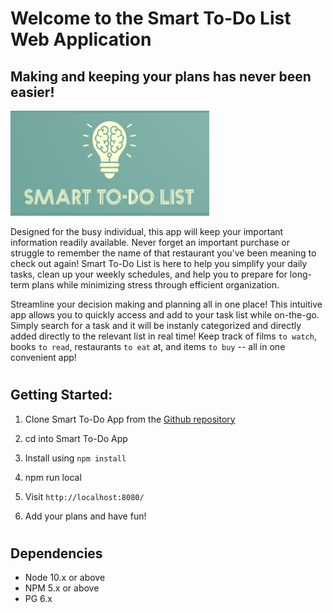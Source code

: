 # Welcome to the **Smart To-Do List** Web Application
## Making and keeping your plans has never been easier!
![logo](docs/Image.png)

Designed for the busy individual, this app will keep your important information readily available. Never forget an important purchase or struggle to remember the name of that restaurant you've been meaning to check out again! Smart To-Do List is here to help you simplify your daily tasks, clean up your weekly schedules, and help you to prepare for long-term plans while minimizing stress through efficient organization.

Streamline your decision making and planning all in one place! This intuitive app allows you to quickly access and add to your task list while on-the-go. Simply search for a task and it will be instanly categorized and directly added directly to the relevant list in real time! Keep track of films `to watch`, books `to read`, restaurants `to eat` at, and items `to buy` -- all in one convenient app!
#

## Getting Started:

1. Clone Smart To-Do App from the [Github repository](https://github.com/mwaked01/Smart-TODO-List) 
2. cd into Smart To-Do App

3. Install using `npm install`

4. npm run local

4. Visit `http://localhost:8080/`

5. Add your plans and have fun!

#
## Dependencies

* Node 10.x or above
* NPM 5.x or above
*  PG 6.x
